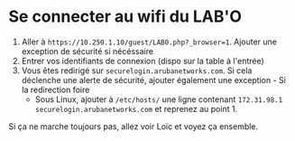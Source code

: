 Se connecter au wifi du LAB'O
=============================

  1. Aller à `https://10.250.1.10/guest/LAB0.php?_browser=1`. Ajouter une exception de sécurité si nécéssaire
  2. Entrer vos identifiants de connexion (dispo sur la table à l'entrée)
  3. Vous êtes redirigé sur `securelogin.arubanetworks.com`. Si cela déclenche une alerte de sécurité, ajouter également une exception
    - Si la redirection foire
      - Sous Linux, ajouter à `/etc/hosts/` une ligne contenant `172.31.98.1     securelogin.arubanetworks.com` et reprenez au point 1.

Si ça ne marche toujours pas, allez voir Loïc et voyez ça ensemble.

